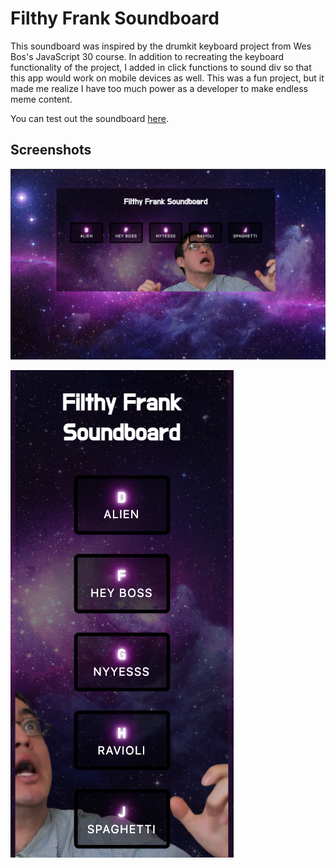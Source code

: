 # Filthy Frank Soundboard

This soundboard was inspired by the drumkit keyboard project from Wes Bos's JavaScript 30 course. In addition to recreating the keyboard functionality of the project, I added in click functions to sound div so that this app would work on mobile devices as well. This was a fun project, but it made me realize I have too much power as a developer to make endless meme content. 

You can test out the soundboard [here]().

## Screenshots

![](imgs/screenshot.png)

![](imgs/mobileScreenshot.png)